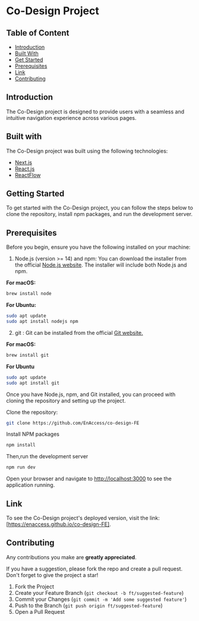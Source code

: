 # Co-Design Project

## Table of Content

- [Introduction](#introduction)
- [Built With](#built-with)
- [Get Started](#getting-started)
- [Prerequisites](#prerequisites)
- [Link](#link)
- [Contributing](#contributing)


## Introduction
The Co-Design project is designed to provide users with a seamless and intuitive navigation experience across various pages.

## Built with
The Co-Design project was built using the following technologies:

* [Next.js](https://nextjs.org/docs)
* [React.js](https://react.dev/)
* [ReactFlow](https://reactflow.dev/)


## Getting Started
To get started with the Co-Design project, you can follow the steps below to clone the repository, install npm packages, and run the development server.

## Prerequisites

Before you begin, ensure you have the following installed on your machine:
1. Node.js (version >= 14) and npm: You can download the installer from the official [Node.js website](https://nodejs.org/). The installer will include both Node.js and npm.

**For macOS:**
```bash
brew install node
```
**For Ubuntu:**
```bash
sudo apt update
sudo apt install nodejs npm
```

2. git : Git can be installed from the official [Git website.](https://git-scm.com/)

**For macOS:**
```bash
brew install git
```
**For Ubuntu**
```bash
sudo apt update
sudo apt install git
```

Once you have Node.js, npm, and Git installed, you can proceed with cloning the repository and setting up the project.

Clone the repository: 
```bash
git clone https://github.com/EnAccess/co-design-FE
```

Install NPM packages
```bash
npm install
```
Then,run the development server
```bash
npm run dev
```

Open your browser and navigate to [http://localhost:3000](http://localhost:3000) to see the application running.

## Link
To see the Co-Design project's deployed version, visit the link: [https://enaccess.github.io/co-design-FE].

## Contributing

Any contributions you make are **greatly appreciated**.

If you have a suggestion, please fork the repo and create a pull request. 
Don't forget to give the project a star!

1. Fork the Project
2. Create your Feature Branch (`git checkout -b ft/suggested-feature`)
3. Commit your Changes (`git commit -m 'Add some suggested feature'`)
4. Push to the Branch (`git push origin ft/suggested-feature`)
5. Open a Pull Request